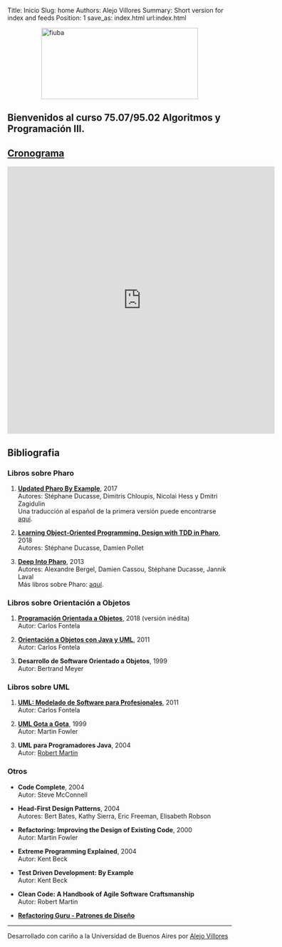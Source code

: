 Title: Inicio
Slug: home
Authors: Alejo Villores
Summary: Short version for index and feeds
Position: 1
save_as: index.html
url:index.html

<head>
  <meta charset="UTF-8">
  <meta name="viewport" content="width=device-width, initial-scale=1.0">
  <style>
      .container {
         display:flex;
         justify-content: center;
         align-items: center;
      }
      #logo {
         height: 10rem;
         width: 22rem;
      }
  </style>
</head>

<div class="container">
   <img id="logo" src="{static}/images/logofiuba.jpg" alt="fiuba" >
</div>

## Bienvenidos al curso 75.07/95.02 Algoritmos y Programación III.

## [Cronograma](https://campusgrado.fi.uba.ar/mod/page/view.php?id=104705)

<iframe src="https://campusgrado.fi.uba.ar/mod/page/view.php?id=104705" width="600" height="600" frameborder="0"></iframe>

## Bibliografia

### Libros sobre Pharo

1. [**Updated Pharo By Example**](http://files.pharo.org/books-pdfs/updated-pharo-by-example/2017-01-14-UpdatedPharoByExample.pdf), 2017  
   Autores: Stéphane Ducasse, Dimitris Chloupis, Nicolai Hess y Dmitri Zagidulin  
   Una traducción al español de la primera versión puede encontrarse [aquí](http://files.pharo.org/books-pdfs/updated-pharo-by-example/2017-01-14-UpdatedPharoByExample.pdf).

2. [**Learning Object-Oriented Programming, Design with TDD in Pharo**](http://files.pharo.org/books-pdfs/learning-oop/2018-04-01-LearningOOP.pdf), 2018  
   Autores: Stéphane Ducasse, Damien Pollet

3. [**Deep Into Pharo**](http://files.pharo.org/books-pdfs/deep-into-pharo/2013-DeepIntoPharo-EN.pdf), 2013  
   Autores: Alexandre Bergel, Damien Cassou, Stéphane Ducasse, Jannik Laval  
   Más libros sobre Pharo: [aquí](enlace).

### Libros sobre Orientación a Objetos

1. [**Programación Orientada a Objetos**](https://drive.google.com/file/d/14uIDAdktmJ3Bb2SDFZpH5Q43bRY249Oy/view?usp=sharing), 2018 (versión inédita)  
   Autor: Carlos Fontela

2. [**Orientación a Objetos con Java y UML**](http://catalogo.fi.uba.ar/cgi-bin/koha/opac-detail.pl?biblionumber=9568), 2011  
   Autor: Carlos Fontela

3. **Desarrollo de Software Orientado a Objetos**, 1999  
   Autor: Bertrand Meyer

### Libros sobre UML

1. [**UML: Modelado de Software para Profesionales**](http://catalogo.fi.uba.ar/cgi-bin/koha/opac-detail.pl?biblionumber=9592), 2011  
   Autor: Carlos Fontela

2. [**UML Gota a Gota**](http://catalogo.fi.uba.ar/cgi-bin/koha/opac-detail.pl?biblionumber=9842), 1999  
   Autor: Martin Fowler

3. **UML para Programadores Java**, 2004  
   Autor: [Robert Martin](https://sites.google.com/site/unclebobconsultingllc/)

### Otros

- **Code Complete**, 2004  
  Autor: Steve McConnell

- **Head-First Design Patterns**, 2004  
  Autores: Bert Bates, Kathy Sierra, Eric Freeman, Elisabeth Robson

- **Refactoring: Improving the Design of Existing Code**, 2000  
  Autor: Martin Fowler

- **Extreme Programming Explained**, 2004  
  Autor: Kent Beck

- **Test Driven Development: By Example**  
  Autor: Kent Beck

- **Clean Code: A Handbook of Agile Software Craftsmanship**  
  Autor: Robert Martin

- [**Refactoring Guru - Patrones de Diseño**](https://refactoring.guru/es)

---

Desarrollado con cariño a la Universidad de Buenos Aires por [Alejo Villores](https://github.com/alejovillores)
